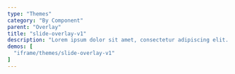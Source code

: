 ```yaml
---
type: "Themes"
category: "By Component"
parent: "Overlay"
title: "slide-overlay-v1"
description: "Lorem ipsum dolor sit amet, consectetur adipiscing elit. Nunc tempus laoreet leo sit amet iaculis."
demos: [
  "iframe/themes/slide-overlay-v1"
]
---
```

